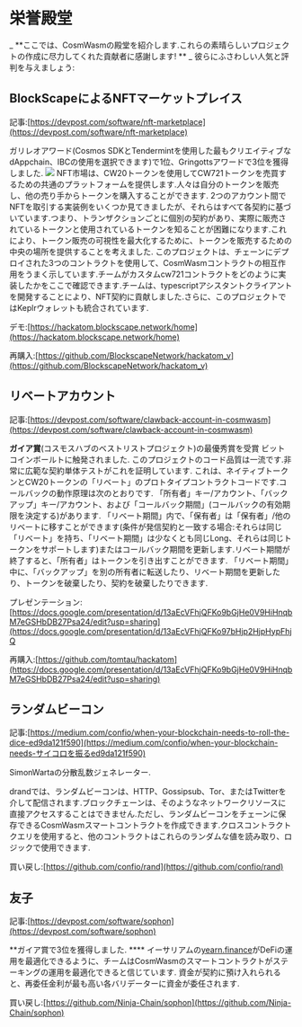 # 栄誉殿堂

_ **ここでは、CosmWasmの殿堂を紹介します.これらの素晴らしいプロジェクトの作成に尽力してくれた貢献者に感謝します! ** _
彼らにふさわしい人気と評判を与えましょう:

## BlockScapeによるNFTマーケットプレイス

記事:[https://devpost.com/software/nft-marketplace](https://devpost.com/software/nft-marketplace)

ガリレオアワード(Cosmos SDKとTendermintを使用した最もクリエイティブなdAppchain、IBCの使用を選択できます)で1位、Gringottsアワードで3位を獲得しました.
![](../../.vuepress/public/assets/nft_marketplace.jpeg)
NFT市場は、CW20トークンを使用してCW721トークンを売買するための共通のプラットフォームを提供します.人々は自分のトークンを販売し、他の売り手からトークンを購入することができます.
2つのアカウント間でNFTを取引する実装例をいくつか見てきましたが、それらはすべて各契約に基づいています.つまり、トランザクションごとに個別の契約があり、実際に販売されているトークンと使用されているトークンを知ることが困難になります.これにより、トークン販売の可視性を最大化するために、トークンを販売するための中央の場所を提供することを考えました.
このプロジェクトは、チェーンにデプロイされた3つのコントラクトを使用して、CosmWasmコントラクトの相互作用をうまく示しています.チームがカスタムcw721コントラクトをどのように実装したかをここで確認できます.チームは、typescriptアシスタントクライアントを開発することにより、NFT契約に貢献しました.さらに、このプロジェクトではKeplrウォレットも統合されています.

デモ:[https://hackatom.blockscape.network/home](https://hackatom.blockscape.network/home)

再購入:[https://github.com/BlockscapeNetwork/hackatom_v](https://github.com/BlockscapeNetwork/hackatom_v)

## リベートアカウント

記事:[https://devpost.com/software/clawback-account-in-cosmwasm](https://devpost.com/software/clawback-account-in-cosmwasm)

**ガイア賞**(コスモスハブのベストリストプロジェクト)の最優秀賞を受賞
ビットコインボールトに触発されました.
このプロジェクトのコード品質は一流です.非常に広範な契約単体テストがこれを証明しています.
これは、ネイティブトークンとCW20トークンの「リベート」のプロトタイプコントラクトコードです.コールバックの動作原理は次のとおりです.
「所有者」キー/アカウント、「バックアップ」キー/アカウント、および「コールバック期間」(コールバックの有効期限を決定する)があります.
「リベート期間」内で、「保有者」は「保有者」/他のリベートに移すことができます(条件が発信契約と一致する場合:それらは同じ「リベート」を持ち、「リベート期間」は少なくとも同じLong、それらは同じトークンをサポートします)またはコールバック期間を更新します.リベート期間が終了すると、「所有者」はトークンを引き出すことができます.
「リベート期間」中に、「バックアップ」を別の所有者に転送したり、リベート期間を更新したり、トークンを破棄したり、契約を破棄したりできます.

プレゼンテーション:[https://docs.google.com/presentation/d/13aEcVFhjQFKo9bGjHe0V9HiHnqbM7eGSHbDB27Psa24/edit?usp=sharing](https://docs.google.com/presentation/d/13aEcVFhjQFKo97bHjp2HjpHypFhjQ

再購入:[https://github.com/tomtau/hackatom](https://docs.google.com/presentation/d/13aEcVFhjQFKo9bGjHe0V9HiHnqbM7eGSHbDB27Psa24/edit?usp=sharing)

## ランダムビーコン

記事:[https://medium.com/confio/when-your-blockchain-needs-to-roll-the-dice-ed9da121f590](https://medium.com/confio/when-your-blockchain-needs-サイコロを振るed9da121f590)

SimonWartaの分散乱数ジェネレーター.

drandでは、ランダムビーコンは、HTTP、Gossipsub、Tor、またはTwitterを介して配信されます.ブロックチェーンは、そのようなネットワークリソースに直接アクセスすることはできません.ただし、ランダムビーコンをチェーンに保存できるCosmWasmスマートコントラクトを作成できます.クロスコントラクトクエリを使用すると、他のコントラクトはこれらのランダムな値を読み取り、ロジックで使用できます.

買い戻し:[https://github.com/confio/rand](https://github.com/confio/rand)

## 友子

記事:[https://devpost.com/software/sophon](https://devpost.com/software/sophon)

**ガイア賞で3位を獲得しました. ****
イーサリアムの[yearn.finance](https://yearn.finance/)がDeFiの運用を最適化できるように、チームはCosmWasmのスマートコントラクトがステーキングの運用を最適化できると信じています.
資金が契約に預け入れられると、再委任金利が最も高い各バリデーターに資金が委任されます.

買い戻し:[https://github.com/Ninja-Chain/sophon](https://github.com/Ninja-Chain/sophon)
